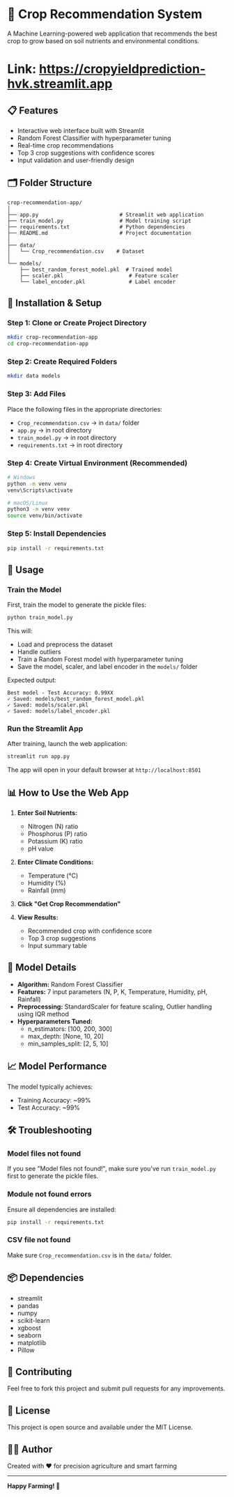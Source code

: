 ﻿# 🌾 Crop Recommendation System

A Machine Learning-powered web application that recommends the best crop to grow based on soil nutrients and environmental conditions.
# Link:  https://cropyieldprediction-hvk.streamlit.app

## 📋 Features

- Interactive web interface built with Streamlit
- Random Forest Classifier with hyperparameter tuning
- Real-time crop recommendations
- Top 3 crop suggestions with confidence scores
- Input validation and user-friendly design

## 🗂️ Folder Structure

```
crop-recommendation-app/
│
├── app.py                          # Streamlit web application
├── train_model.py                  # Model training script
├── requirements.txt                # Python dependencies
├── README.md                       # Project documentation
│
├── data/
│   └── Crop_recommendation.csv    # Dataset
│
└── models/
    ├── best_random_forest_model.pkl  # Trained model
    ├── scaler.pkl                     # Feature scaler
    └── label_encoder.pkl              # Label encoder
```

## 🚀 Installation & Setup

### Step 1: Clone or Create Project Directory

```bash
mkdir crop-recommendation-app
cd crop-recommendation-app
```

### Step 2: Create Required Folders

```bash
mkdir data models
```

### Step 3: Add Files

Place the following files in the appropriate directories:
- `Crop_recommendation.csv` → in `data/` folder
- `app.py` → in root directory
- `train_model.py` → in root directory
- `requirements.txt` → in root directory

### Step 4: Create Virtual Environment (Recommended)

```bash
# Windows
python -m venv venv
venv\Scripts\activate

# macOS/Linux
python3 -m venv venv
source venv/bin/activate
```

### Step 5: Install Dependencies

```bash
pip install -r requirements.txt
```

## 🎯 Usage

### Train the Model

First, train the model to generate the pickle files:

```bash
python train_model.py
```

This will:
- Load and preprocess the dataset
- Handle outliers
- Train a Random Forest model with hyperparameter tuning
- Save the model, scaler, and label encoder in the `models/` folder

Expected output:
```
Best model - Test Accuracy: 0.99XX
✓ Saved: models/best_random_forest_model.pkl
✓ Saved: models/scaler.pkl
✓ Saved: models/label_encoder.pkl
```

### Run the Streamlit App

After training, launch the web application:

```bash
streamlit run app.py
```

The app will open in your default browser at `http://localhost:8501`

## 📊 How to Use the Web App

1. **Enter Soil Nutrients:**
   - Nitrogen (N) ratio
   - Phosphorus (P) ratio
   - Potassium (K) ratio
   - pH value

2. **Enter Climate Conditions:**
   - Temperature (°C)
   - Humidity (%)
   - Rainfall (mm)

3. **Click "Get Crop Recommendation"**

4. **View Results:**
   - Recommended crop with confidence score
   - Top 3 crop suggestions
   - Input summary table

## 🔧 Model Details

- **Algorithm:** Random Forest Classifier
- **Features:** 7 input parameters (N, P, K, Temperature, Humidity, pH, Rainfall)
- **Preprocessing:** StandardScaler for feature scaling, Outlier handling using IQR method
- **Hyperparameters Tuned:**
  - n_estimators: [100, 200, 300]
  - max_depth: [None, 10, 20]
  - min_samples_split: [2, 5, 10]

## 📈 Model Performance

The model typically achieves:
- Training Accuracy: ~99%
- Test Accuracy: ~99%

## 🛠️ Troubleshooting

### Model files not found
If you see "Model files not found!", make sure you've run `train_model.py` first to generate the pickle files.

### Module not found errors
Ensure all dependencies are installed:
```bash
pip install -r requirements.txt
```

### CSV file not found
Make sure `Crop_recommendation.csv` is in the `data/` folder.

## 📦 Dependencies

- streamlit
- pandas
- numpy
- scikit-learn
- xgboost
- seaborn
- matplotlib
- Pillow

## 🤝 Contributing

Feel free to fork this project and submit pull requests for any improvements.

## 📄 License

This project is open source and available under the MIT License.

## 👨‍💻 Author

Created with ❤️ for precision agriculture and smart farming

---

**Happy Farming! 🌱**

